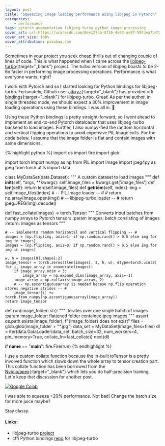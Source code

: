 ```yaml
---
layout: post
title: "Squeezing image loading performance using libjpeg in Pytorch"
categories: 
    - performance
tags: pytorch augmentation libjpeg-turbo python image-processing 
cover_art: url(https://ucarecdn.com/8ee127cb-8f26-4a92-ae87-59fdea7b4727/pugsqueeze.png) no-repeat right
cover_art_size: 100%
cover_attribution: pixabay.com
---
```

Sometimes in your project you seek cheap thrills out of changing couple of lines of code. This is what happened when I came across the [libjpeg-turbo](https://libjpeg-turbo.org/){:target="_blank"} project. The turbo version of libjpeg boasts to be 2-6x faster in performing image processing operations. Performance is what everyone wants, right?

I work with Pytorch and so I started looking for Python bindings for libjpeg-turbo. Fortunately, Github user [ajkxyz](https://github.com/ajkxyz/){:target="_blank"} has provided cffi [bindings](https://github.com/ajkxyz/jpeg4py){:target="_blank"} for libjpeg-turbo. Great! As per the author, in single threaded mode, we should expect a 30% improvement in image loading operations using these bindings. I was all in. 👀

Using these Python bindings is pretty straight-forward, so I went ahead to implement an end-to-end Pytorch dataloader that uses libjpeg-turbo backend to load images. Further, I also numpy-fied the random horizontal and vertical flipping operations to avoid expensive PIL.Image calls. For the code below, I assume that the image folder is flat and contain images with same dimensions.

{% highlight python %}
import os
import fire
import glob

import torch
import numpy as np
from PIL import Image
import jpeg4py as jpeg
from torch.utils import data


class MyDataSet(data.Dataset):
    """
    A custom dataset to load images
    """
    def __init__(self, *args, **kwargs):
        self.image_files = kwargs.get('image_files')
    def __len__(self):
        return len(self.image_files)
    def __getitem__(self, index):
        img = self.image_files[index]
        # -- PIL.Image loader -- #
        # return np.array(Image.open(img))
        # -- libjpeg-turbo loader -- #
        return jpeg.JPEG(img).decode()


def fast_collate(images) -> torch.Tensor:
    """
    Converts input batches from numpy arrays to Pytorch tensors
    :param images: batch consisting of images
    :return: images as tensors
    """
    
    # -- implements random horizontal and vertical flipping -- #
    images = [np.flip(img, axis=1) if np.random.rand() > 0.5 else img for img in images]
    images = [np.flip(img, axis=0) if np.random.rand() > 0.5 else img for img in images]

    w, h = images[0].shape[:2]
    image_tensor = torch.zeros((len(images), 3, h, w), dtype=torch.uint8)
    for i, image_array in enumerate(images):
        if image_array.ndim < 3:
            image_array = np.expand_dims(image_array, axis=-1)
        image_array = np.rollaxis(image_array, 2)
        # -- np.ascontiguousarray is needed becase np.flip operation stores negative strides -- #
        image_tensor[i] += torch.from_numpy(np.ascontiguousarray(image_array))
    return image_tensor

def run(image_folder: str):
    """
    Iterates over one single batch of images
    :param image_folder: flattened folder contained jpeg images
    """
    assert os.path.exists(image_folder), f"{image_folder} does not exist"
    files = glob.glob(image_folder + "*.jpg")
    data_set = MyDataSet(image_files=files)
    dl = iter(data.DataLoader(data_set, batch_size=32, num_workers=4, 
                              pin_memory=True, collate_fn=fast_collate))
    next(dl)

if __name__ == "__main__":
    fire.Fire(run)
{% endhighlight %}

I use a custom collate function because the in-built toTensor is a pretty involved function which slows down the whole array to tensor creation part. This collate function has been borrowed from the [Nvidia/apex](https://github.com/NVIDIA/apex){:target="_blank"} which lets you do half-precision training. Let's keep that discussion for another post.

[![Google Colab](https://badgen.net/badge/Launch/on%20Google%20Colab/blue?icon=terminal)](https://colab.research.google.com/drive/1WUvqftk1d7t7p2aGS-_Jaf_eK1170ZhZ)

I was able to squeeze +20% performance. Not bad! Change the batch size for more juice maybe?

Stay classy.

#### Links:
 - libjpeg-turbo [project](https://libjpeg-turbo.org/)
 - cffi Python bindings [repo](https://github.com/ajkxyz/jpeg4py) for libjpeg-turbo
